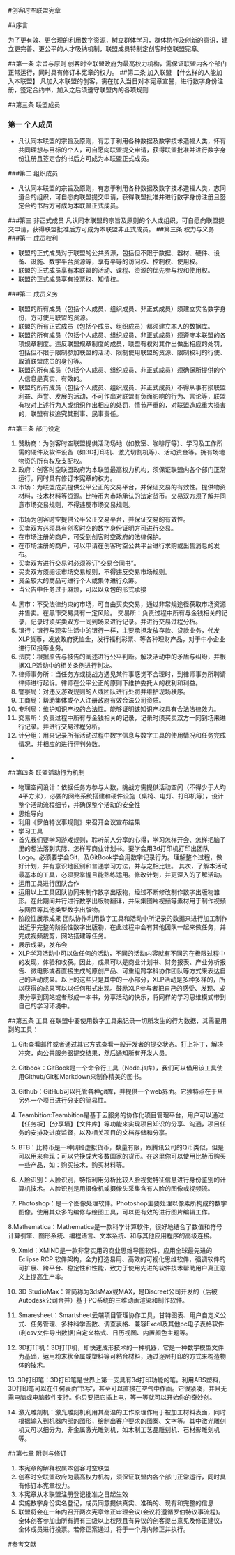 #创客时空联盟宪章

##序言

为了更有效、更合理的利用数字资源，树立群体学习，群体协作及创新的意识，建立更完善、更公平的人才吸纳机制，联盟成员特制定创客时空联盟宪章。

##第一条 宗旨与原则
创客时空联盟政府为最高权力机构，需保证联盟内各个部门正常运行，同时具有修订本宪章的权力。
##第二条 加入联盟
【什么样的人能加入本联盟】
凡加入本联盟的创客，需在加入当日对本宪章宣誓，进行数字身份注册，签定合约书，加入之后须遵守联盟内的各项规则

##第三条 联盟成员

### 第一  个人成员
  - 凡认同本联盟的宗旨及原则，有志于利用各种数据及数字技术造福人类，怀有共同理想与目标的个人，可自愿向联盟提交申请，获得联盟批准并进行数字身份注册且签定合约书后方可成为本联盟正式成员。

###第二 组织成员
  - 凡认同本联盟的宗旨及原则，有志于利用各种数据及数字技术造福人类，志同道合的组织，可自愿向联盟提交申请，获得联盟批准并进行数字身份注册且签定合约书后方可成为本联盟正式成员。

###第三 非正式成员
凡认同本联盟的宗旨及原则的个人或组织，可自愿向联盟提交申请，获得联盟批准后方可成为本联盟非正式成员。
##第三条 权力与义务
###第一 成员权利
   - 联盟的正式成员对于联盟的公共资源，包括但不限于数据、器材、硬件、设备、设施、数字平台资源等，享有平等的访问权、控制权、使用权。
   - 联盟的正式成员享有本联盟的活动、课程、资源的优先参与权和使用权。
   - 联盟的正式成员享有投票权、知情权。

###第二 成员义务
   - 联盟的所有成员（包括个人成员、组织成员、非正式成员）须建立实名数字身份，方可使用联盟的资源。
   - 联盟的所有正式成员（包括个成员、组织成员）都须建立本人的数据库。
   - 联盟的所有成员（包括个人成员、组织成员、非正式成员）须遵守本联盟的各项规章制度。违反联盟规章制度的成员，联盟有权对其作出做出相应的处罚，包括但不限于限制参加联盟的活动、限制使用联盟的资源、限制权利的行使、取消联盟成员的身份等。
   - 联盟的所有成员（包括个人成员、组织成员、非正式成员）须确保所提供的个人信息是真实、有效的。
   - 联盟的所有成员（包括个人成员、组织成员、非正式成员）不得从事有损联盟利益、声誉、发展的活动，不可作出对联盟有负面影响的行为、言论等，联盟有权对上述行为人或组织作出相应的处罚，情节严重的，对联盟造成重大损害的，联盟有权追究其刑事、民事责任。

##第三条 部门设定
1. 赞助商：为创客时空联盟提供活动场地（如教室、咖啡厅等）、学习及工作所需的硬件及软件设备（如3D打印机、激光切割机等）、活动资金等。拥有场地物资的所有权及支配权。
2. 政府：创客时空联盟政府为本联盟最高权力机构，须保证联盟内各个部门正常运行，同时具有修订本宪章的权力。
3. 市场：为联盟成员提供公平公正的交易平台，并保证交易的有效性。提供物资材料，技术材料等资源。比特币为市场承认的法定货币。交易双方须了解并同意市场交易规则，不得违反市场交易规则。
 - 市场为创客时空提供公平公正交易平台，并保证交易的有效性。
 - 买卖双方必须具有创客时空的数字身份证明方可进行交易。
 - 在市场注册的商户，可受到创客时空政府的法律保护。
 - 在市场注册的商户，可以申请在创客时空公共平台进行求购或出售消息的发布。
 - 买卖双方进行交易时必须签订“交易合同书”。
 - 买卖双方须阅读市场交易规则，不得违反交易市场规则。
 - 资金较大的商品可进行个人或集体进行众筹。
 - 当公告中任务过于麻烦，可以以众包的形式承接
4. 黑市：不受法律约束的市场，可自由买卖交易，通过非常规途径获取市场资源并售卖。在黑市交易具有一定风险。
交易所：负责过程中所有与金钱相关的记录，记录时须买卖双方一同到场来进行记录。并进行交易过程分析。
5. 银行：银行与现实生活中的银行一样，主要承担发放存款、贷款业务，代发XLP货币，发放政府抚恤金，发行福利彩票、等各种理财产品，对于中小企业进行风投等业务。
6. 法院：根据原告与被告的阐述进行公平判断。解决活动中的矛盾与纠纷，并根据XLP活动中的相关条例进行判决。
7. 律师事务所：当任务方或挑战方遇见某件事感觉不合理时，到律师事务所聘请律师进行起诉。律师在公平公正的原则下维护委托人的权利和利益。
8. 警察局：对违反游戏规则的人或团队进行处罚并维护现场秩序。
9. 工商局：帮助集体或个人注册政府有效合法公司资质。
10. 专利局：维护知识产权的合法性。能够证明该知识产权具有合法法律效力。
11. 交易所：负责过程中所有与金钱相关的记录，记录时须买卖双方一同到场来进行记录。并进行交易过程分析。
12. 计分组：用来记录所有活动过程中数字信息与数字工具的使用情况和任务完成情况，并相应的进行评判分数。
-

##第四条 联盟活动行为机制
- 物理空间设计：依据任务方参与人数，挑战方需提供活动空间（不得少于人均4平方米），必要的网络系统搭建和硬件设施（桌椅、电灯、打印机等），设计整个活动流程细节，并确保整个活动的安全性
- 思维导向
 - 利用《罗伯特议事规则》来召开会议宣布结果
- 学习工具
- 首先我们要学习游戏规则，聆听前人分享的心得，学习怎样开会、怎样把脑子里的想法落到实际、怎样写商业计划书。要学会用3d打印机打印出团队Logo。必须要学会Git，及GitBook学会用数字记录行为。理解整个过程，做好计划，并有意识地区别和普通学习方法，并与之相比较。 其次，了解本活动最基本的工具，必须要掌握且能熟练运用。修改计划，并更深入的了解活动。
- 运用工具进行团队合作
- 运用以上工具团队协同来制作数字出版物，经过不断修改制作数字出版物雏形。在此期间并行进行数字出版物翻译，并采集图片视频等素材用于制作视频与网页等其他类型数字出版物。
- 阶段性展示成果
团队协作利用数字工具和活动中所记录的数据来进行加工制作出近乎完整的阶段性数字出版物，在此过程中会有其他团队一起来做任务，并完成视频裁剪，网站搭建等任务。
- 展示成果，发布会
- XLP学习活动中可以做任何的活动，不同的活动内容就有不同的在极限过程中的发现，体验和收获。因此，成果可以是商业计划书、财务报表、产业分析报告、微电影或者直接生成的原创产品、可重组跨学科协作团队等方式来表达自己的活动成果。以上的这些只是其中的一小部分，XLP活动是多种多样的，所以获得的成果可以以任何形式出现。鼓励XLP参与者把自己的感受、发现、成果分享到网站或者形成一本书，分享活动的快乐，将同样的学习思维模式带到自己的学习环境中。

##第五条 工具
在联盟中要使用数字工具来记录一切所发生的行为数据，其需要用到的工具：
 1. Git:查看邮件或者通过其它方式查看一般开发者的提交状态。打上补丁，解决冲突，向公共服务器提交结果，然后通知所有开发人员。

 2. Gitbook：GitBook是一个命令行工具（Node.js库），我们可以借用该工具使用Github/Git和Markdown来制作精美的图书。

 3. Github：GitHub可以托管各种git库，并提供一个web界面。它独特点在于从另外一个项目进行分支的简易性。

 4. Teambition:Teambition是基于云服务的协作化项目管理平台，用户可以通过【任务板】【分享墙】【文件库】等功能来实现项目知识的分享、沟通，项目任务的安排及进度监督，以及相关项目的文档存储和分享。

 5. BTB：比特币是一种网络虚拟货币，数量有限，跟腾讯公司的Q币类似，但是可以用来套现：可以兑换成大多数国家的货币。在这里你可以使用比特币购买一些产品，如：购买技术，购买材料等。

 6. 人脸识别：人脸识别，特指利用分析比较人脸视觉特征信息进行身份鉴别的计算机技术。人脸识别是用摄像机或摄像头采集含有人脸的图像或视频流。

 7. Photoshop：是一个图像处理软件。Photoshop主要处理以像素所构成的数字图像。使用其众多的编修与绘图工具，可以更有效的进行图片编辑工作。

 8.Mathematica：Mathematica是一款科学计算软件，很好地结合了数值和符号计算引擎、图形系统、编程语言、文本系统、和与其他应用程序的高级连接。

 9. Xmid：XMIND是一款非常实用的商业思维导图软件，应用全球最先进的Eclipse RCP 软件架构，全力打造易用、高效的可视化思维软件，强调软件的可扩展、跨平台、稳定性和性能，致力于使用先进的软件技术帮助用户真正意义上提高生产率。

 10. 3D StudioMax：常简称为3dsMax或MAX，是Discreet公司开发的（后被Autodesk公司合并）基于PC系统的三维动画渲染和制作软件。

 11. Smaresheet：Smartsheet云端项目管理协作工具，甘特图表、用户自定义公式、任务管理、多种科学函数、调查表格、兼容Excel及其他pc电子表格软件(利csv文件导出数据)自定义格式、日历视图、内置颜色主题等。

 12. 3D打印机：3D打印机，即快速成形技术的一种机器，它是一种数字模型文件为基础，运用粉末状金属或塑料等可粘合材料，通过逐层打印的方式来构造物体的技术。

 13 .3D打印笔：3D打印笔是世界上第一支具有3d打印功能的笔。利用ABS塑料，3D打印笔可以在任何表面‘书写’，甚至可以直接在空气中作画。它很紧凑，并且无需电脑或电脑软件支持。你只要把它插上电，等一等就可以开始你的奇妙创。

 14. 激光雕刻机：激光雕刻机利用其高温的工作原理作用于被加工材料表面，同时根据输入到机器内部的图形，绘制出客户要求的图案、文字等。其中激光雕刻机又可以细分为，非金属激光雕刻机，如木制工艺品雕刻机、石材影雕刻机等。

##第七章 附则与修订
1. 本宪章的解释权属本创客时空联盟
2. 创客时空联盟政府为最高权力机构，须保证联盟内各个部门正常运行，同时具有修订本宪章权力。
2. 本宪章从本联盟注册登记批准之日起生效
3. 实施数字身份实名登记，成员同意提供真实、准确的、现有和完整的信息
4. 联盟将会在一年内召开两次宪章修正审理会议(会议将遵循罗伯特议事流程)。全体创客参加由所有拥有三级以上权限且有异议的创客提出意见及修正建议，全体成员进行投票。若修正案通过，将于一个月内修正并执行。

#参考文献

